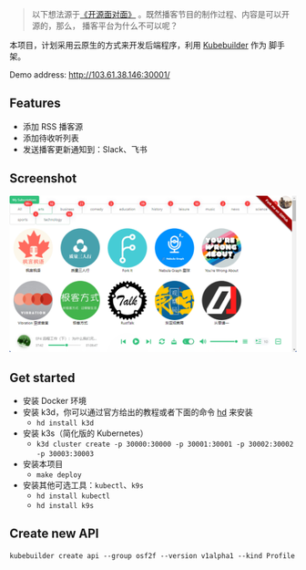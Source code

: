 > 以下想法源于[《开源面对面》](https://github.com/opensource-f2f/episode) 。既然播客节目的制作过程、内容是可以开源的，那么，
> 播客平台为什么不可以呢？

本项目，计划采用云原生的方式来开发后端程序，利用 [Kubebuilder](https://github.com/kubernetes-sigs/kubebuilder) 作为
脚手架。

Demo address: http://103.61.38.146:30001/

## Features
* 添加 RSS 播客源
* 添加待收听列表
* 发送播客更新通知到：Slack、飞书

## Screenshot

<img src="./ui/static/open-podcasts-screenshot.png"></img>

## Get started

* 安装 Docker 环境
* 安装 k3d，你可以通过官方给出的教程或者下面的命令 [hd](https://github.com/LinuxSuRen/http-downloader/) 来安装
  * `hd install k3d`
* 安装 k3s（简化版的 Kubernetes）
  * `k3d cluster create -p 30000:30000 -p 30001:30001 -p 30002:30002 -p 30003:30003`
* 安装本项目
  * `make deploy`
* 安装其他可选工具：`kubectl`、`k9s`
  * `hd install kubectl`
  * `hd install k9s`

## Create new API

```shell
kubebuilder create api --group osf2f --version v1alpha1 --kind Profile
```
